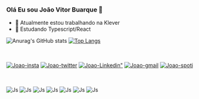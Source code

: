 ### Olá Eu sou João Vitor Buarque 👋

- 🔭 Atualmente estou trabalhando na Klever
- 🌱 Estudando Typescript/React

![Anurag's GitHub stats](https://github-readme-stats.vercel.app/api?username=joaovsbuarque&show_icons=true&theme=midnight-purple&count_private=true)
[![Top Langs](https://github-readme-stats.vercel.app/api/top-langs/?username=joaovsbuarque&layout=compact&theme=midnight-purple&count_private=true)](https://github.com/anuraghazra/github-readme-stats)

##

<div><br>
  <a href="https://www.instagram.com/joaovitorbuarque/" target="_blank"><img align="center" alt="Joao-insta" src="https://img.shields.io/badge/Instagram-E4405F?style=for-the-badge&logo=instagram&logoColor=white"></a>
    <a href="https://twitter.com/JooVitorBuarque" target="_blank"><img align="center" alt="Joao-twitter" src="https://img.shields.io/badge/Twitter-1DA1F2?style=for-the-badge&logo=twitter&logoColor=white"></a>
    <a href="https://www.linkedin.com/in/jo%C3%A3o-buarque-36a014206/" target="_blank"><img align="center" alt=Joao-Linkedin" src="https://img.shields.io/badge/LinkedIn-0077B5?style=for-the-badge&logo=linkedin&logoColor=white"></a>
    <a href="https://mail.google.com/mail/u/0/?tab=rm&ogbl#inbox" target="_blank"><img align="center" alt="Joao-gmail" src="https://img.shields.io/badge/Gmail-D14836?style=for-the-badge&logo=gmail&logoColor=white"></a>
    <a href="https://open.spotify.com/user/y6ckun14v0bd3q9w0gs84tbwx?si=b4af0275ee904a46" target="_blank"><img align="center" alt="Joao-spoti" src="https://img.shields.io/badge/Spotify-1ED760?&style=for-the-badge&logo=spotify&logoColor=white"></a>
</div> 

##
 <div><br>
  <img align="center" alt="Js" src="https://img.shields.io/badge/JavaScript-F7DF1E?style=for-the-badge&logo=javascript&logoColor=black">
  <img align="center" alt="Js" src="https://img.shields.io/badge/HTML5-E34F26?style=for-the-badge&logo=html5&logoColor=white">
  <img align="center" alt="Js" src="https://img.shields.io/badge/Sass-CC6699?style=for-the-badge&logo=sass&logoColor=white">
  <img align="center" alt="Js" src="https://img.shields.io/badge/TypeScript-007ACC?style=for-the-badge&logo=typescript&logoColor=white">
  <img align="center" alt="Js" src="https://img.shields.io/badge/CSS3-1572B6?style=for-the-badge&logo=css3&logoColor=white">
  <img align="center" alt="Js" src="https://img.shields.io/badge/React-20232A?style=for-the-badge&logo=react&logoColor=61DAFB">
  <img align="center" alt="Js" src="https://img.shields.io/badge/Bootstrap-563D7C?style=for-the-badge&logo=bootstrap&logoColor=white">
</div> 

      
